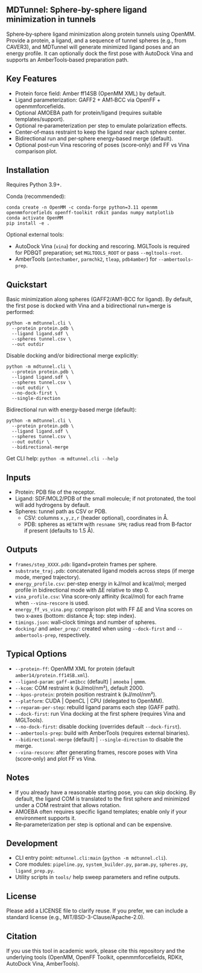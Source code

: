 ## MDTunnel: Sphere-by-sphere ligand minimization in tunnels

Sphere‑by‑sphere ligand minimization along protein tunnels using OpenMM. Provide a protein, a ligand, and a sequence of tunnel spheres (e.g., from CAVER3), and MDTunnel will generate minimized ligand poses and an energy profile. It can optionally dock the first pose with AutoDock Vina and supports an AmberTools‑based preparation path.

## Key Features

- Protein force field: Amber ff14SB (OpenMM XML) by default.
- Ligand parameterization: GAFF2 + AM1‑BCC via OpenFF + openmmforcefields.
- Optional AMOEBA path for protein/ligand (requires suitable templates/support).
- Optional re‑parameterization per step to emulate polarization effects.
- Center‑of‑mass restraint to keep the ligand near each sphere center.
- Bidirectional run and per‑sphere energy‑based merge (default).
- Optional post‑run Vina rescoring of poses (score‑only) and FF vs Vina comparison plot.

## Installation

Requires Python 3.9+.

Conda (recommended):

```
conda create -n OpenMM -c conda-forge python=3.11 openmm openmmforcefields openff-toolkit rdkit pandas numpy matplotlib
conda activate OpenMM
pip install -e .
```

Optional external tools:

- AutoDock Vina (`vina`) for docking and rescoring. MGLTools is required for PDBQT preparation; set `MGLTOOLS_ROOT` or pass `--mgltools-root`.
- AmberTools (`antechamber`, `parmchk2`, `tleap`, `pdb4amber`) for `--ambertools-prep`.

## Quickstart

Basic minimization along spheres (GAFF2/AM1-BCC for ligand). By default, the first pose is docked with Vina and a bidirectional run+merge is performed:

```
python -m mdtunnel.cli \
  --protein protein.pdb \
  --ligand ligand.sdf \
  --spheres tunnel.csv \
  --out outdir
```

Disable docking and/or bidirectional merge explicitly:

```
python -m mdtunnel.cli \
  --protein protein.pdb \
  --ligand ligand.sdf \
  --spheres tunnel.csv \
  --out outdir \
  --no-dock-first \
  --single-direction
```

Bidirectional run with energy‑based merge (default):

```
python -m mdtunnel.cli \
  --protein protein.pdb \
  --ligand ligand.sdf \
  --spheres tunnel.csv \
  --out outdir \
  --bidirectional-merge
```

Get CLI help: `python -m mdtunnel.cli --help`

## Inputs

- Protein: PDB file of the receptor.
- Ligand: SDF/MOL2/PDB of the small molecule; if not protonated, the tool will add hydrogens by default.
- Spheres: tunnel path as CSV or PDB.
  - CSV: columns `x,y,z,r` (header optional), coordinates in Å.
  - PDB: spheres as `HETATM` with `resname SPH`; radius read from B‑factor if present (defaults to 1.5 Å).

## Outputs

- `frames/step_XXXX.pdb`: ligand+protein frames per sphere.
- `substrate_traj.pdb`: concatenated ligand models across steps (if merge mode, merged trajectory).
- `energy_profile.csv`: per‑step energy in kJ/mol and kcal/mol; merged profile in bidirectional mode with ΔE relative to step 0.
- `vina_profile.csv`: Vina score‑only affinity (kcal/mol) for each frame when `--vina-rescore` is used.
- `energy_ff_vs_vina.png`: comparison plot with FF ΔE and Vina scores on two x‑axes (bottom: distance Å; top: step index).
- `timings.json`: wall‑clock timings and number of spheres.
- `docking/` and `amber_prep/`: created when using `--dock-first` and `--ambertools-prep`, respectively.

## Typical Options

- `--protein-ff`: OpenMM XML for protein (default `amber14/protein.ff14SB.xml`).
- `--ligand-param`: `gaff-am1bcc` (default) | `amoeba` | `qmmm`.
- `--kcom`: COM restraint k (kJ/mol/nm²), default 2000.
- `--kpos-protein`: protein position restraint k (kJ/mol/nm²).
- `--platform`: CUDA | OpenCL | CPU (delegated to OpenMM).
- `--reparam-per-step`: rebuild ligand params each step (GAFF path).
- `--dock-first`: run Vina docking at the first sphere (requires Vina and MGLTools).
- `--no-dock-first`: disable docking (overrides default `--dock-first`).
- `--ambertools-prep`: build with AmberTools (requires external binaries).
- `--bidirectional-merge` (default) | `--single-direction` to disable the merge.
- `--vina-rescore`: after generating frames, rescore poses with Vina (score‑only) and plot FF vs Vina.

## Notes

- If you already have a reasonable starting pose, you can skip docking. By default, the ligand COM is translated to the first sphere and minimized under a COM restraint that allows rotation.
- AMOEBA often requires specific ligand templates; enable only if your environment supports it.
- Re‑parameterization per step is optional and can be expensive.

## Development

- CLI entry point: `mdtunnel.cli:main` (`python -m mdtunnel.cli`).
- Core modules: `pipeline.py`, `system_builder.py`, `param.py`, `spheres.py`, `ligand_prep.py`.
- Utility scripts in `tools/` help sweep parameters and refine outputs.

## License

Please add a LICENSE file to clarify reuse. If you prefer, we can include a standard license (e.g., MIT/BSD-3-Clause/Apache-2.0).

## Citation

If you use this tool in academic work, please cite this repository and the underlying tools (OpenMM, OpenFF Toolkit, openmmforcefields, RDKit, AutoDock Vina, AmberTools).
